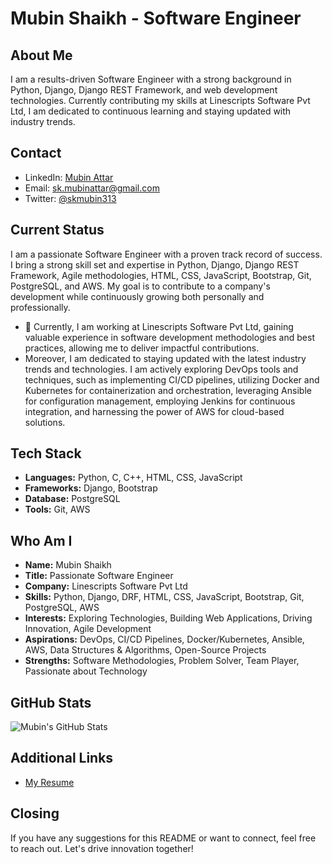 # Mubin Shaikh - Software Engineer

## About Me

I am a results-driven Software Engineer with a strong background in Python, Django, Django REST Framework, and web development technologies. Currently contributing my skills at Linescripts Software Pvt Ltd, I am dedicated to continuous learning and staying updated with industry trends.

## Contact

- LinkedIn: [Mubin Attar](https://linkedin.com/in/mubin-attar-53223716a)
- Email: [sk.mubinattar@gmail.com](mailto:sk.mubinattar@gmail.com)
- Twitter: [@skmubin313](https://twitter.com/skmubin313)

## Current Status

I am a passionate Software Engineer with a proven track record of success. I bring a strong skill set and expertise in Python, Django, Django REST Framework, Agile methodologies, HTML, CSS, JavaScript, Bootstrap, Git, PostgreSQL, and AWS. My goal is to contribute to a company's development while continuously growing both personally and professionally.

- 🌱 Currently, I am working at Linescripts Software Pvt Ltd, gaining valuable experience in software development methodologies and best practices, allowing me to deliver impactful contributions.
- Moreover, I am dedicated to staying updated with the latest industry trends and technologies. I am actively exploring DevOps tools and techniques, such as implementing CI/CD pipelines, utilizing Docker and Kubernetes for containerization and orchestration, leveraging Ansible for configuration management, employing Jenkins for continuous integration, and harnessing the power of AWS for cloud-based solutions.

## Tech Stack

- **Languages:** Python, C, C++, HTML, CSS, JavaScript
- **Frameworks:** Django, Bootstrap
- **Database:** PostgreSQL
- **Tools:** Git, AWS

## Who Am I

- **Name:** Mubin Shaikh
- **Title:** Passionate Software Engineer
- **Company:** Linescripts Software Pvt Ltd
- **Skills:** Python, Django, DRF, HTML, CSS, JavaScript, Bootstrap, Git, PostgreSQL, AWS
- **Interests:** Exploring Technologies, Building Web Applications, Driving Innovation, Agile Development
- **Aspirations:** DevOps, CI/CD Pipelines, Docker/Kubernetes, Ansible, AWS, Data Structures & Algorithms, Open-Source Projects
- **Strengths:** Software Methodologies, Problem Solver, Team Player, Passionate about Technology

## GitHub Stats

![Mubin's GitHub Stats](https://github-readme-stats.vercel.app/api?username=Mubin-Shaikh&show_icons=true&hide=[%22issues%22])

## Additional Links

- [My Resume](https://drive.google.com/file/d/1t2N2iKb4LIrfEysDHYgIijyPvBJlQmE6/view?usp=sharing)

## Closing

If you have any suggestions for this README or want to connect, feel free to reach out. Let's drive innovation together!
